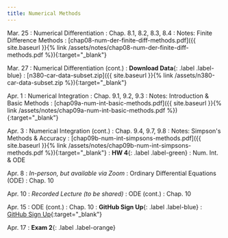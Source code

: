 ```yaml
---
title: Numerical Methods
---
```

Mar. 25
: Numerical Differentiation 
  : Chap. 8.1, 8.2, 8.3, 8.4
: Notes: Finite Difference Methods
    : [chap08-num-der-finite-diff-methods.pdf]({{ site.baseurl }}{% link /assets/notes/chap08-num-der-finite-diff-methods.pdf %}){:target="_blank"}

Mar. 27
: Numerical Differentiation (cont.)
: **Download Data**{: .label .label-blue} 
  : [n380-car-data-subset.zip]({{ site.baseurl }}{% link /assets/n380-car-data-subset.zip %}){:target="_blank"}


Apr. 1
: Numerical Integration 
  : Chap. 9.1, 9.2, 9.3
: Notes: Introduction & Basic Methods
    : [chap09a-num-int-basic-methods.pdf]({{ site.baseurl }}{% link /assets/notes/chap09a-num-int-basic-methods.pdf %}){:target="_blank"}

Apr. 3
: Numerical Integration (cont.)
  : Chap. 9.4, 9.7, 9.8
: Notes: Simpson's Methods & Accuracy
    : [chap09b-num-int-simpsons-methods.pdf]({{ site.baseurl }}{% link /assets/notes/chap09b-num-int-simpsons-methods.pdf %}){:target="_blank"}
: **HW 4**{: .label .label-green} 
  : Num. Int. & ODE

Apr. 8
: *In-person, but available via Zoom*
: Ordinary Differential Equations (ODE)
  : Chap. 10

Apr. 10
: *Recorded Lecture (to be shared)*
: ODE (cont.)
  : Chap. 10

Apr. 15
: ODE (cont.)
  : Chap. 10
: **GitHub Sign Up**{: .label .label-blue} 
  : [GitHub Sign Up](https://github.com/signup){:target="_blank"}


Apr. 17
: **Exam 2**{: .label .label-orange}

